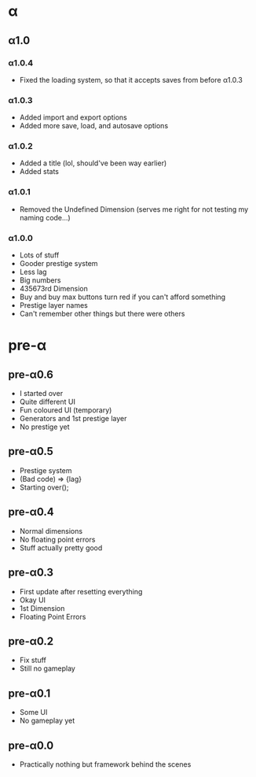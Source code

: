 # α

## α1.0

### α1.0.4
* Fixed the loading system, so that it accepts saves from before α1.0.3

### α1.0.3
* Added import and export options
* Added more save, load, and autosave options

### α1.0.2
* Added a title (lol, should've been way earlier)
* Added stats

### α1.0.1
* Removed the Undefined Dimension (serves me right for not testing my naming code...)

### α1.0.0
* Lots of stuff
* Gooder prestige system
* Less lag
* Big numbers
* 435673rd Dimension
* Buy and buy max buttons turn red if you can't afford something
* Prestige layer names
* Can't remember other things but there were others

# pre-α

## pre-α0.6
* I started over
* Quite different UI
* Fun coloured UI (temporary)
* Generators and 1st prestige layer
* No prestige yet

## pre-α0.5
* Prestige system
* (Bad code) => {lag}
* Starting over();

## pre-α0.4
* Normal dimensions
* No floating point errors
* Stuff actually pretty good

## pre-α0.3
* First update after resetting everything
* Okay UI
* 1st Dimension
* Floating Point Errors

## pre-α0.2
* Fix stuff
* Still no gameplay

## pre-α0.1
* Some UI
* No gameplay yet

## pre-α0.0
* Practically nothing but framework behind the scenes
